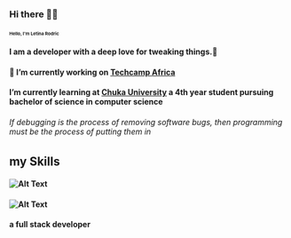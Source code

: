 
### Hi there 👋👋
#### <span style="font-size: 8px;">Hello, I'm Letina Rodric</span>
#### I am a developer with a deep love for tweaking things.🙂
#### 🔭 I’m currently working on [Techcamp Africa](https://techcamp.co.ke/)
#### I’m currently learning at [Chuka University](https://www.chuka.ac.ke) a 4th year student pursuing bachelor of science in computer science



###### If debugging is the process of removing software bugs, then programming must be the process of putting them in

## my Skills
#### ![Alt Text](https://camo.githubusercontent.com/c31988222c53c683794b622a109122f6817e38c84686f714b0d324d0d0d71e6a/68747470733a2f2f696d672e736869656c64732e696f2f62616467652f2d507974686f6e2d3035313232413f266c6f676f3d707974686f6e)
#### ![Alt Text](https://camo.githubusercontent.com/1deb0355463716bb453539c81f195405e5c1f6bec0e040e4b88ccf33527e3865/68747470733a2f2f696d672e736869656c64732e696f2f62616467652f2d4a6176615363726970742d3035313232413f266c6f676f3d4a617661536372697074)



#### a full stack developer

<!--
**letinarodric22/letinarodric22** is a ✨ _special_ ✨ repository because its `README.md` (this file) appears on your GitHub profile.

Here are some ideas to get you started:

- 🔭 I’m currently working on ...
- 🌱 I’m currently learning ...
- 👯 I’m looking to collaborate on ...
- 🤔 I’m looking for help with ...
- 💬 Ask me about ...
- 📫 How to reach me: ...
- 😄 Pronouns: ...
- ⚡ Fun fact: ...
-->
